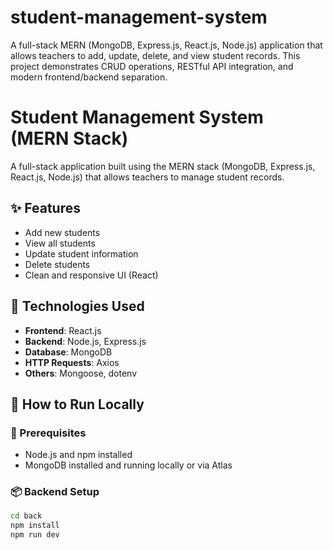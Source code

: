 # student-management-system
A full-stack MERN (MongoDB, Express.js, React.js, Node.js) application that allows teachers to add, update, delete, and view student records. This project demonstrates CRUD operations, RESTful API integration, and modern frontend/backend separation.

# Student Management System (MERN Stack)

A full-stack application built using the MERN stack (MongoDB, Express.js, React.js, Node.js) that allows teachers to manage student records.

## ✨ Features

- Add new students
- View all students
- Update student information
- Delete students
- Clean and responsive UI (React)

## 📁 Technologies Used

- **Frontend**: React.js
- **Backend**: Node.js, Express.js
- **Database**: MongoDB
- **HTTP Requests**: Axios
- **Others**: Mongoose, dotenv

## 🚀 How to Run Locally

### 🔧 Prerequisites

- Node.js and npm installed
- MongoDB installed and running locally or via Atlas

### 📦 Backend Setup

```bash
cd back
npm install
npm run dev
